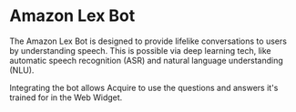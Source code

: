 # Amazon Lex Bot

The Amazon Lex Bot is designed to provide lifelike conversations to users by understanding speech. This is possible via deep learning tech, like automatic speech recognition \(ASR\) and natural language understanding \(NLU\).  


Integrating the bot allows Acquire to use the questions and answers it's trained for in the Web Widget.  


